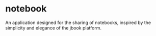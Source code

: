 # notebook
An application designed for the sharing of notebooks, inspired by the simplicity and elegance of the jbook platform.

